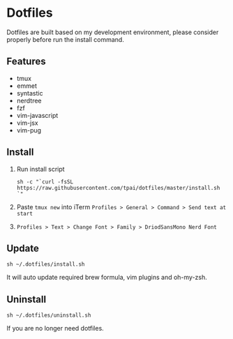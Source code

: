 # Dotfiles

Dotfiles are built based on my development environment, please consider properly before run the install command.

## Features

- tmux
- emmet
- syntastic
- nerdtree
- fzf
- vim-javascript
- vim-jsx
- vim-pug

## Install

1. Run install script

    ```
    sh -c "`curl -fsSL https://raw.githubusercontent.com/tpai/dotfiles/master/install.sh `"
    ```

2. Paste `tmux new` into iTerm `Profiles > General > Command > Send text at start`

3. `Profiles > Text > Change Font > Family > DriodSansMono Nerd Font`

## Update

```
sh ~/.dotfiles/install.sh
```

It will auto update required brew formula, vim plugins and oh-my-zsh.

## Uninstall

```
sh ~/.dotfiles/uninstall.sh
```

If you are no longer need dotfiles.
